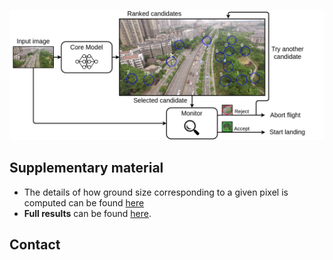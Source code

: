 ![Overview of the proposed approach](Images/overview_icra.png "Overview of the proposed approach")

## Supplementary material

* The details of how ground size corresponding to a given pixel is computed can be found [here](Supplementary/ICRA2022_supplementary_pixelSize.pdf) 
* **Full results** can be found [here](https://github.com/jorisguerin/ANITI_UavEmergencyLanding/blob/gh-pages/Supplementary/full_results.csv).

## 
## Contact
